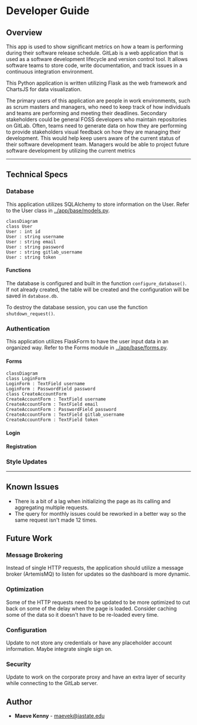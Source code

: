 # Developer Guide

## Overview

This app is used to show significant metrics on how a team is performing during their software release schedule. GitLab is a web application that is used as a software development lifecycle and version control tool. It allows software teams to store code, write documentation, and track issues in a continuous integration environment.

This Python application is written utilizing Flask as the web framework and ChartsJS for data visualization.

The primary users of this application are people in work environments, such as scrum masters and managers, who need to keep track of how individuals and teams are performing and meeting their deadlines. Secondary stakeholders could be general FOSS developers who maintain repositories on GitLab. Often, teams need to generate data on how they are performing to provide stakeholders visual feedback on how they are managing their development. This would help keep users aware of the current status of their software development team. Managers would be able to project future software development by utilizing the current metrics

---

## Technical Specs

### Database

This application utilizes SQLAlchemy to store information on the User. Refer to the User class in [../app/base/models.py](../app/base/models.py).

```mermaid
classDiagram
class User
User : int id
User : string username
User : string email
User : string password
User : string gitlab_username
User : string token
```

#### Functions

The database is configured and built in the function `configure_database()`. If not already created, the table will be created and the configuration will be saved in `database.db`.

To destroy the database session, you can use the function `shutdown_request()`.

### Authentication

This application utilizes FlaskForm to have the user input data in an organized way. Refer to the Forms module in [../app/base/forms.py](../app/base/forms.py).

#### Forms

```mermaid
classDiagram
class LoginForm
LoginForm : TextField username
LoginForm : PasswordField password
class CreateAccountForm
CreateAccountForm : TextField username
CreateAccountForm : TextField email
CreateAccountForm : PasswordField password
CreateAccountForm : TextField gitlab_username
CreateAccountForm : TextField token
```

#### Login

#### Registration

### Style Updates

---

## Known Issues

- There is a bit of a lag when initializing the page as its calling and aggregating multiple requests.
- The query for monthly issues could be reworked in a better way so the same request isn't made 12 times.

## Future Work

### Message Brokering

Instead of single HTTP requests, the application should utilize a message broker (ArtemisMQ) to listen for updates so the dashboard is more dynamic.

### Optimization

Some of the HTTP requests need to be updated to be more optimized to cut back on some of the delay when the page is loaded. Consider caching some of the data so it doesn't have to be re-loaded every time.

### Configuration

Update to not store any credentials or have any placeholder account information. Maybe integrate single sign on.

### Security

Update to work on the corporate proxy and have an extra layer of security while connecting to the GitLab server.

## Author

- **Maeve Kenny** - maevek@iastate.edu
